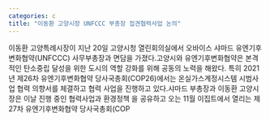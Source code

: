 ```yaml
---
categories: c
title: "이동환 고양시장 UNFCCC 부총장 접견협력사업 논의"
---
```

이동환 고양특례시장이 지난 20일 고양시청 열린회의실에서 오바이스 샤마드 유엔기후변화협약(UNFCCC) 사무부총장과 면담을 가졌다.고양시와 유엔기후변화협약은 본격적인 탄소중립 달성을 위한 도시의 역할 강화를 위해 공동의 노력을 해왔다. 특히 2021년 제26차 유엔기후변화협약 당사국총회(COP26)에서는 온실가스계정시스템 시범사업 협력 의향서를 체결하고 협력 사업을 진행하고 있다.샤마드 부총장과 이동환 고양시장은 이날 진행 중인 협력사업과 환경정책 을 공유하고 오는 11월 이집트에서 열리는 제27차 유엔기후변화협약 당사국총회(COP